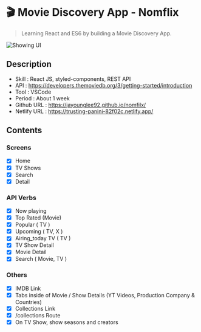 # 🎬 Movie Discovery App - Nomflix

> Learning React and ES6 by building a Movie Discovery App.


![Showing UI](/_info-img/info-nomflix-01.gif)

## Description
- Skill : React JS, styled-components, REST API
- API : https://developers.themoviedb.org/3/getting-started/introduction
- Tool : VSCode
- Period : About 1 week 
- Github URL : https://jayounglee92.github.io/nomfilx/
- Netlify URL : https://trusting-panini-82f02c.netlify.app/

## Contents
### Screens
- [x] Home
- [x] TV Shows
- [x] Search
- [x] Detail

### API Verbs
- [x] Now playing
- [x] Top Rated (Movie)
- [x] Popular ( TV )
- [x] Upcoming ( TV, X )
- [x] Airing_today TV ( TV )
- [x] TV Show Detail
- [x] Movie Detail
- [x] Search ( Movie, TV )

### Others
- [x] IMDB Link
- [x] Tabs inside of Movie / Show Details (YT Videos, Production Company & Countries)
- [x] Collections Link
- [x] /collections Route
- [x] On TV Show, show seasons and creators
